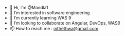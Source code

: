 - 👋 Hi, I’m @Mandla1
- 👀 I’m interested in software engineering
- 🌱 I’m currently learning WAS 9
- 💞️ I’m looking to collaborate on Angular, DevOps, WAS9
- 📫 How to reach me : mthethwa@gmail.com

<!---
Mandla1/Mandla1 is a ✨ special ✨ repository because its `README.md` (this file) appears on your GitHub profile.
You can click the Preview link to take a look at your changes.
--->

